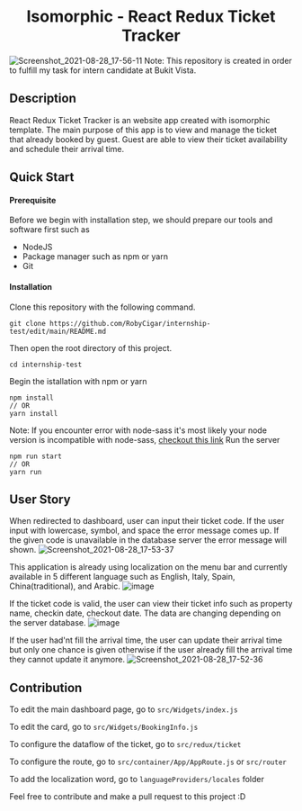 <h1 align="center"> Isomorphic - React Redux Ticket Tracker </h1>

![Screenshot_2021-08-28_17-56-11](https://user-images.githubusercontent.com/69680330/131215765-440ec26e-a2ab-43b4-b53d-bc07a940716e.png)
Note: This repository is created in order to fulfill my task for intern candidate at Bukit Vista.

## Description
React Redux Ticket Tracker is an website app created with isomorphic template. The main purpose of this app is to view and manage the ticket that already booked by guest. Guest are able to view their ticket availability and schedule their arrival time.

## Quick Start
#### Prerequisite
Before we begin with installation step, we should prepare our tools and software first such as
* NodeJS
* Package manager such as npm or yarn
* Git

#### Installation
Clone this repository with the following command.
```
git clone https://github.com/RobyCigar/internship-test/edit/main/README.md
```
Then open the root directory of this project.
```
cd internship-test
```
Begin the istallation with npm or yarn
```
npm install
// OR
yarn install
```
Note: If you encounter error with node-sass it's most likely your node version is incompatible with node-sass, [checkout this link](https://stackoverflow.com/questions/64625050/error-node-sass-version-5-0-0-is-incompatible-with-4-0-0/64626556#64626556)
Run the server
```
npm run start
// OR
yarn run
```

## User Story
When redirected to dashboard, user can input their ticket code. If the user input with lowercase, symbol, and space the error message comes up.
If the given code is unavailable in the database server the error message will shown.
![Screenshot_2021-08-28_17-53-37](https://user-images.githubusercontent.com/69680330/131215784-0e7b751f-d587-438c-bfb4-ed8dc7f4905f.png)

This application is already using localization on the menu bar and currently available in 5 different language such as English, Italy, Spain, China(traditional), and Arabic.
![image](https://user-images.githubusercontent.com/69680330/131216440-40bc6c2c-3aeb-4fc5-82f8-948f337ef0ac.png)


If the ticket code is valid, the user can view their ticket info such as property name, checkin date, checkout date. The data are changing depending on the server database.
![image](https://user-images.githubusercontent.com/69680330/131216279-c551d5b7-daf7-497e-aae2-3a728c96e514.png)

If the user had'nt fill the arrival time, the user can update their arrival time but only one chance is given otherwise if the user already fill the arrival time they cannot update it anymore. 
![Screenshot_2021-08-28_17-52-36](https://user-images.githubusercontent.com/69680330/131215776-dedb9257-85b2-4f7f-beff-1d4f441db9e6.png)



## Contribution
To edit the main dashboard page, go to `src/Widgets/index.js`

To edit the card, go to `src/Widgets/BookingInfo.js`

To configure the dataflow of the ticket, go to `src/redux/ticket`

To configure the route, go to `src/container/App/AppRoute.js` or `src/router`

To add the localization word, go to `languageProviders/locales` folder


Feel free to contribute and make a pull request to this project :D
